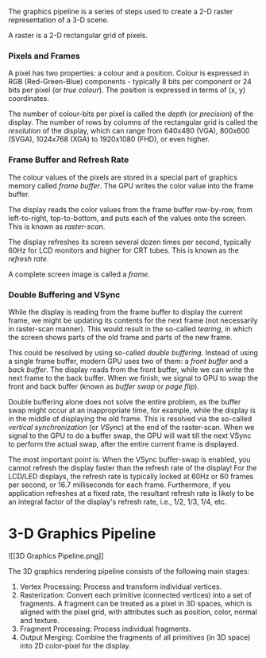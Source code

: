 
The graphics pipeline is a series of steps used to create a 2-D raster representation of a 3-D scene.

A raster is a 2-D rectangular grid of pixels. 

### Pixels and Frames 

A pixel has two properties: a colour and a position. 
Colour is expressed in RGB (Red-Green-Blue) components - typically 8 bits per component or 24 bits per pixel (or _true colour_). 
The position is expressed in terms of (x, y) coordinates. 

The number of colour-bits per pixel is called the _depth_ (or _precision_) of the display. The number of rows by columns of the rectangular grid is called the _resolution_ of the display, which can range from 640x480 (VGA), 800x600 (SVGA), 1024x768 (XGA) to 1920x1080 (FHD), or even higher.

### Frame Buffer and Refresh Rate

The colour values of the pixels are stored in a special part of graphics memory called _frame buffer_.
The GPU writes the color value into the frame buffer.

The display reads the color values from the frame buffer row-by-row, from left-to-right, top-to-bottom, and puts each of the values onto the screen. This is known as _raster-scan_.

The display refreshes its screen several dozen times per second, typically 60Hz for LCD monitors and higher for CRT tubes. This is known as the _refresh rate_.

A complete screen image is called a _frame_.

### Double Buffering and VSync

While the display is reading from the frame buffer to display the current frame, we might be updating its contents for the next frame (not necessarily in raster-scan manner). This would result in the so-called _tearing_, in which the screen shows parts of the old frame and parts of the new frame.

This could be resolved by using so-called _double buffering_. Instead of using a single frame buffer, modern GPU uses two of them: a _front buffer_ and a _back buffer_. The display reads from the front buffer, while we can write the next frame to the back buffer. When we finish, we signal to GPU to swap the front and back buffer (known as _buffer swap_ or _page flip_).

Double buffering alone does not solve the entire problem, as the buffer swap might occur at an inappropriate time, for example, while the display is in the middle of displaying the old frame. This is resolved via the so-called _vertical synchronization_ (or _VSync_) at the end of the raster-scan. When we signal to the GPU to do a buffer swap, the GPU will wait till the next VSync to perform the actual swap, after the entire current frame is displayed.

The most important point is: When the VSync buffer-swap is enabled, you cannot refresh the display faster than the refresh rate of the display! For the LCD/LED displays, the refresh rate is typically locked at 60Hz or 60 frames per second, or 16.7 milliseconds for each frame. Furthermore, if you application refreshes at a fixed rate, the resultant refresh rate is likely to be an integral factor of the display's refresh rate, i.e., 1/2, 1/3, 1/4, etc.

# 3-D Graphics Pipeline

![[3D Graphics Pipeline.png]]

The 3D graphics rendering pipeline consists of the following main stages:

1. Vertex Processing: Process and transform individual vertices.
2. Rasterization: Convert each primitive (connected vertices) into a set of fragments. A fragment can be treated as a pixel in 3D spaces, which is aligned with the pixel grid, with attributes such as position, color, normal and texture.
3. Fragment Processing: Process individual fragments.
4. Output Merging: Combine the fragments of all primitives (in 3D space) into 2D color-pixel for the display.